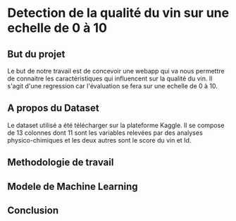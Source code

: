 # Detection de la qualité du vin sur une echelle de 0 à 10

## But du projet
Le but de notre travail est de concevoir une webapp  qui va nous permettre de connaitre les caractéristiques qui influencent sur la qualité du vin.
Il s'agit d'une regression car l'évaluation se fera sur une echelle de 0 à 10.

## A propos du Dataset
Le dataset utilisé a été télécharger sur la plateforme Kaggle. Il se compose de 13 colonnes dont 11 sont les variables relevées par des analyses physico-chimiques et les deux autres sont le score du vin et Id.

## Methodologie de travail

## Modele de Machine Learning

## Conclusion
